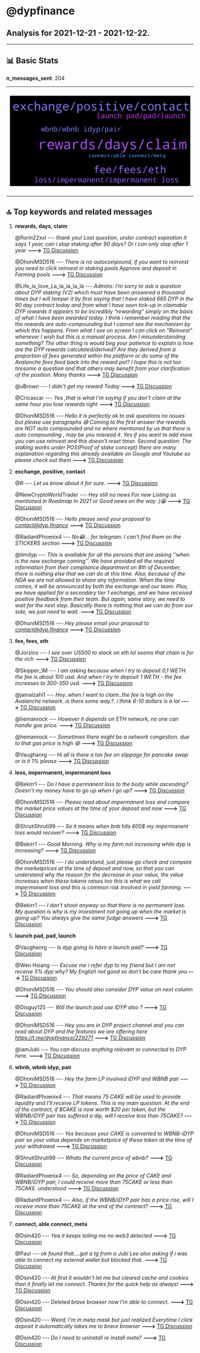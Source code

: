 # **@dypfinance**
 ## Analysis for **2021-12-21** - **2021-12-22**.

---

## 📊 **Basic Stats**

**n_messages_sent**: 204

---
![wordcloud](dypfinance_1Days_wordcloud.png)

---


## 🔝 **Top keywords and related messages**

1. **rewards, days, claim**

    @florin22xxl --- *thank you! Last question, under contract expiration it says 1 year, can i stop staking after 90 days? Or i can only stop after 1 year* **--->** [TG Discussion](https://t.me/dypfinance/232444)

    @DhoniMSD516 --- *There is no autocompound, if you want to reinvest you need to click reinvest in staking pools  Approve and deposit in Farming pools* **--->** [TG Discussion](https://t.me/dypfinance/232443)

    @Life_is_love_La_la_la_la_la --- *Admins: I'm sorry to ask a question about DYP staking (V2) which must have been answered a thousand times but I will temper it by first saying that I have staked 665 DYP in the 90 day contract today and from what I have seen tick-up in claimable DYP rewards it appears to be incredibly "rewarding" simply on the basis of what I have been awarded today. I think i  remember reading that the the rewards are auto-compounding but I cannot see the mechanism by which this happens. From what I see on screen I can click on "Reinvest" whenever I wish but this is a manual process. Am I misunderstanding something? The other thing is would beg your patience to explain is how are the DYP rewards calculated/derived? Are they derived from a proportion of fees generated within the platform or do some of the Avalanche fees feed back into the reward pot? I hope this is not too tiresome a question and that others may benefit from your clarification of the position. Many thanks* **--->** [TG Discussion](https://t.me/dypfinance/232513)

    @uBrown --- *I didn't get my reward Today* **--->** [TG Discussion](https://t.me/dypfinance/231933)

    @Cricascar --- *Yes ,that is what I'm saying if you don't claim at the same hour you lose rewards right* **--->** [TG Discussion](https://t.me/dypfinance/232404)

    @DhoniMSD516 --- *Hello it is perfectly ok to ask questions no issues but please use paragraphs 😅  Coming to the first answer the rewards are NOT auto compounded and no where mentioned by us that there is auto compounding , may be you misread it. Yes if you want to add more you can use reinvest and this doesn't reset timer.  Second question: The staking works under POS(Proof of stake concept) there are many explanation regarding this already available on Google and Youtube so please check out them* **--->** [TG Discussion](https://t.me/dypfinance/232514)

2. **exchange, positive, contact**

    @R --- *Let us know about it for sure.* **--->** [TG Discussion](https://t.me/dypfinance/232486)

    @NewCryptoWorldTrader --- *Hey still no news For new Listing as mentioned in Roadmap  In 2021  or Good news on the way :)😁* **--->** [TG Discussion](https://t.me/dypfinance/232117)

    @DhoniMSD516 --- *Hello please send your proposal to contact@dyp.finance* **--->** [TG Discussion](https://t.me/dypfinance/232377)

    @RadiantPhoenix4 --- *No😂... for telegram.   I can't find them on the STICKERS section* **--->** [TG Discussion](https://t.me/dypfinance/232160)

    @timdyp --- *This is available for all the persons that are asking ''when is the new exchange coming''. We have provided all the required information from their compliance department on 8th of December, there is nothing else that we can do at this time. Also, because of the NDA we are not allowed to share any information. When the time comes, it will be announced by both the exchange and our team.  Plus, we have applied for a secondary tier 1 exchange, and we have received positive feedback from their team. But again, same story, we need to wait for the next step.  Basically there is nothing that we can do from our side, we just need to wait.* **--->** [TG Discussion](https://t.me/dypfinance/232488)

    @DhoniMSD516 --- *Hey please email your proposal to contact@dyp.finance* **--->** [TG Discussion](https://t.me/dypfinance/232475)

3. **fee, fees, eth**

    @Jorzico --- *I see over US500  to stack on eth lol seems that chain is for the rich* **--->** [TG Discussion](https://t.me/dypfinance/231963)

    @Skipper_IM --- *I am asking because when I try to deposit 0,1 WETH the fee is about 100 usd. And when I try to deposit 1 WETH - the fee increases to 300-350 usd.* **--->** [TG Discussion](https://t.me/dypfinance/232202)

    @jamalzahi1 --- *Hey..when I want to claim..the fee is high on the Avalanche network..is there some way.?. i think 6-10 dollars is a lot* **--->** [TG Discussion](https://t.me/dypfinance/232393)

    @hemanrock --- *However it depends on ETH network, no one can handle gas price.* **--->** [TG Discussion](https://t.me/dypfinance/232261)

    @hemanrock --- *Sometimes there might be a network congestion. due to that gas price is high 😄* **--->** [TG Discussion](https://t.me/dypfinance/231964)

    @Vaughanrg --- *Hi all is there a tax fee on slippage for pancake swap or is it 1% please* **--->** [TG Discussion](https://t.me/dypfinance/232052)

4. **loss, impermanent, impermanent loss**

    @Bekirr1 --- *Do I have a permanent loss to the body while ascending? Doesn't my money have to go up when I go up?* **--->** [TG Discussion](https://t.me/dypfinance/232367)

    @DhoniMSD516 --- *Please read about impermanent loss and compare the market price values at the time of your deposit and now* **--->** [TG Discussion](https://t.me/dypfinance/232362)

    @ShrutiShruti99 --- *So it means when bnb hits 600$ my impermanent loss would recover?* **--->** [TG Discussion](https://t.me/dypfinance/232329)

    @Bekirr1 --- *Good Morning. Why is my farm not increasing while dyp is increasing?* **--->** [TG Discussion](https://t.me/dypfinance/232359)

    @DhoniMSD516 --- *I do understand, just please go check and compare the marketprices at the time of deposit and now, so that you can understand why the reason for the decrease in your value, the value increases when these tokens raises too this is what we call impermanent loss and this is common risk involved in yield farming.* **--->** [TG Discussion](https://t.me/dypfinance/232366)

    @Bekirr1 --- *I don't shoot anyway so that there is no permanent loss. My question is why is my investment not going up when the market is going up? You always give the same fudge answers* **--->** [TG Discussion](https://t.me/dypfinance/232363)

5. **launch pad, pad, launch**

    @Vaughanrg --- *Is dyp going to have a launch pad?* **--->** [TG Discussion](https://t.me/dypfinance/232010)

    @Wen Hsiang --- *Excuse me   i refer dyp to my friend  but I am not receive 5% dyp  why? My English not good so don’t be care thank you* **--->** [TG Discussion](https://t.me/dypfinance/232497)

    @DhoniMSD516 --- *You should also consider DYP value on next column* **--->** [TG Discussion](https://t.me/dypfinance/232311)

    @Disguy125 --- *Will the launch pad use IDYP also ?* **--->** [TG Discussion](https://t.me/dypfinance/232252)

    @DhoniMSD516 --- *Hey you are in DYP project channel and you can read about DYP and the features we are offering here  https://t.me/dypfinance/229271* **--->** [TG Discussion](https://t.me/dypfinance/232432)

    @iamJubi --- *You can discuss anything relevant or connected to DYP here.* **--->** [TG Discussion](https://t.me/dypfinance/232006)

6. **wbnb, wbnb idyp, pair**

    @DhoniMSD516 --- *Hey the farm LP involved iDYP and WBNB pair* **--->** [TG Discussion](https://t.me/dypfinance/232360)

    @RadiantPhoenix4 --- *That means 75 CAKE will be used to provide liquidity and I'll receive LP tokens.  This is my main question:  At the end of the contract, if $CAKE is now worth $20 per token, but the WBNB/iDYP pair has suffered a dip, will I receive less than 75CAKE?* **--->** [TG Discussion](https://t.me/dypfinance/232143)

    @DhoniMSD516 --- *Yes because your CAKE is converted to WBNB-iDYP pair so your value depends on marketprice of these token at the time of your withdrawal* **--->** [TG Discussion](https://t.me/dypfinance/232147)

    @ShrutiShruti99 --- *Whats the current price of wbnb?* **--->** [TG Discussion](https://t.me/dypfinance/232325)

    @RadiantPhoenix4 --- *So, depending on the price of CAKE and WBNB/iDYP pair, I could receive more than 75CAKE or less than 75CAKE.  understood* **--->** [TG Discussion](https://t.me/dypfinance/232150)

    @RadiantPhoenix4 --- *Also, if the WBNB/iDYP pair has a price rise, will I receive more than 75CAKE at the end of the contract?* **--->** [TG Discussion](https://t.me/dypfinance/232145)

7. **connect, able connect, meta**

    @Dsin420 --- *Yea it keeps telling me no web3 detected* **--->** [TG Discussion](https://t.me/dypfinance/231944)

    @Paul --- *ok found that....got a tg from a Jubi Lee also asking if i was able to connect my external wallet but blocked that.* **--->** [TG Discussion](https://t.me/dypfinance/232067)

    @Dsin420 --- *At first it wouldn't let me but cleared cache and cookies then it finally let me connect. Thanks for the quick help as always!* **--->** [TG Discussion](https://t.me/dypfinance/231956)

    @Dsin420 --- *Deleted brave browser now I'm able to connect.* **--->** [TG Discussion](https://t.me/dypfinance/231953)

    @Dsin420 --- *Weird, I'm in meta mask but just realized Everytime I click deposit it automatically takes me to brace browser* **--->** [TG Discussion](https://t.me/dypfinance/231949)

    @Dsin420 --- *Do I need to uninstall re install meta?* **--->** [TG Discussion](https://t.me/dypfinance/231945)


